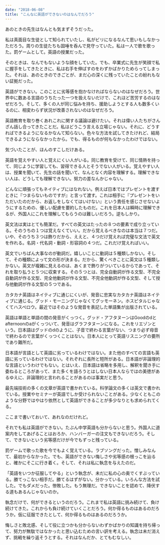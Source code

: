 ```yaml
---
date: "2018-06-08"
title: "こんなに英語ができないのはなんでだろう"
---
```


あのときの先生はなんとも気まずそうだった。

私は真面目な生徒として知られていたし、私がビリになるなんて思いもしなかっただろう。周りの生徒たちも固唾を呑んで見守っていた。私は一人で歌を歌った。罰ゲームとして。英語の授業だった。

そのときは、なんでもないような顔をしていた。でも、卒業式に先生が笑顔で私に握手をしてきたときに、私は右手を伸ばすのをわずかばかりためらってしまった。それは、あのときのできごとが、まだ心の深くに残っていたことの紛れもない証拠だった。

英語ができない。このことに劣等感を抱かなければならないのはなぜだろう。世界中に数ある言語のうちたった一つを扱えないだけで、これほど苦労するのはなぜだろう。そして、多くの人が同じ悩みを持ち、援助しようとする人も数多くいるのに、相変わらず状況が改善されないのはなぜだろう。

英語教育を取り巻くあれこれに関する議論は避けたい。それは偉い人たちがさんざん話し合ってきたことだ。私はどうこう言える立場じゃない。それに、どうすればできるようになるかなんて知らない。色々な方法を試してきたけれど、結局できるようにならなかったから。でも、得るものが何もなかったわけではない。

気づいたことが、ほんのすこしだけある。

英語を覚えやすい人と覚えにくい人がいる。同じ教育を受けて、同じ情熱を持って、同じように学習しても、習得できる人とそうでない人がいる。覚えやすい人は、授業を聞いて、先生の話を聞いて、なんとなく内容を理解する。理解できない人は、どうしても理解できない。努力の差なんかじゃない。

どんなに頑張ってもネイティブにはなれない。例えば日本ではプレゼントを渡すときに『つまらないものですが』と言って渡す。これは相手に『プレゼントをいただいたのだから、お返しをしなくてはいけない』という責任を感じさせないようにするための、優しい配慮を要約したものだ。これを日本人は瞬時に理解できるが、外国人にこれを理解してもらうのは難しいだろう。逆もしかり。

英文法は実はとても簡潔だ。すべての英文はたったの８つの要素で成り立っている。そのうちの１つは覚えなくていい。だから覚えるべきなのは本当は７つだ。いや、そのうち３つは飾りだから、ええと、４つだけ覚えれば完璧な文法で英文を作れる。名詞・代名詞・動詞・形容詞の４つだ。これだけ覚えればいい。

英文でいちばん大事なのが動詞だ。嬉しいことに動詞は５種類しかない。そして、その種類によって文の形が決まる。だから、驚くべきことに英文は５種類しかない。英文が複雑に見えるのは、あくまで飾りがついているからであって、それを取り払うと５つに収束する。その５つとは、完全自動詞が作る文型、不完全自動詞が作る文型、完全他動詞が作る文型、不完全他動詞が作る文型、そして授与他動詞が作る文型の５つである。

カタカナ英語はネイティブに通じにくいが、発音に忠実なカタカナ英語はネイティブに通じる。グッド・モーニングじゃなくてグッモーネン。ホスピタルじゃなくてハスペロウ。最近ではそのような発音を表記した単語集が出版されている。

英語は単語と単語の間の発音がくっつく。グッド・アフタヌーンはGoodのdとafternoonのaがくっついて、発音はグラフタヌーンになる。これをリエゾンという。日本語はグッドのdのように、子音で終わる言葉がない、つまり必ず母音で終わるので言葉がくっつくことはない。日本人にとって英語リスニングの要所であり難所だ。

日本語が言語として英語に劣っているわけではない。また他のすべての言語も英語に劣っているわけではない。それぞれに長所と短所がある。日本語が非論理的な言語というわけでもない。とはいえ、日本語は省略を多用し、解釈を聞き手に委ねるところがあって、また多くを語ろうとはしない日本人ならではの美徳があるゆえに、非論理的と言われることがあるのは事実だと思う。

最先端技術の多くの文章が英語で書かれている。科学論文の多くは英文で書かれている。授業やセミナーが英語でしか受けられないことがある。少なくともこのような分野ではやはり依然として英語ができることが多少なりとも求められてくる。

ここまで書いておいて、あれなのだけれど。

それでも私は英語ができない。たぶん中学英語も分からないと思う。外国人に道案内をしてあげることはおろか、ハンバーガーの注文もできないだろう。そして、できないという劣等感だけが今でもずっと残っている。

罰ゲームで歌った歌を今でもよく覚えている。ラブソングだった。憎しみなんて、最初からなかった。でも、英語ができない悔しさや劣等感の根っこを辿ると、確かにそこに行き着く。そして、それは私に執念を与えたのだ。

「英語をいつか征服してやる」という執念が、未だに私の心の奥でくすぶっている。勝てっこない相手だ。勝てるはずがない。分かっている。いろんな方法を試した。でもダメだった。惨敗した。もう無理だ。できないことを認めて、降伏する道もあるんじゃないのか。

執念だけで、何ができるというのだろう。これまで私は英語に挑み続けて、負け続けてきた。これからも負け続けていくことだろう。何か得るものはあるのだろうか。仮に征服できたとして、何か得るものはあるのだろうか。

悔しさと敗北感、そして役に立つかも分からないわずかばかりの知識を持ち帰って、努力が無駄ではなかったと思い込むための言い訳を考える。執念は未だ消えず、挑戦を繰り返そうとする。それはなんだか、とてもむなしい。